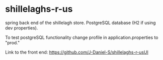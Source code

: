 # shillelaghs-r-us
spring back end of the shillelagh store.  PostgreSQL database (H2 if using dev properties).

To test postgreSQL functionality change profile in application.properties to "prod."

Link to the front end: https://github.com/J-Daniel-S/shillelaghs-r-usUI
